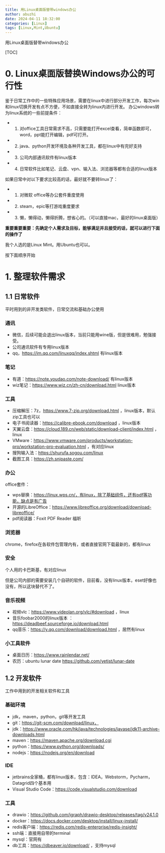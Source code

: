 ```yaml
---
title: 用Linux桌面版替带windows办公
author: abuzhi
date: 2024-04-11 18:32:00
categories: [Linux]
tags: [Linux,Mint,Ubuntu]
---
```


用Linux桌面版替带windows办公

[TOC]

# 0. Linux桌面版替换Windows办公的可行性

鉴于日常工作中的一些特殊应用场景，需要在linux中进行部分开发工作，每次win和linux切换开发有点不方便，不如直接全转为linux内进行开发。
办公windows转为linux系统的一些前提条件：

* 1. 对office工具日常需求不高，只需要能打开excel查看，简单函数即可，word，ppt能打开编辑，pdf可打开。
* 2. java、python开发环境及各种开发工具，都在linux中有完好支持
* 3. 公司内部通讯软件有linux版本
* 4. 日常软件比如笔记、云盘、vpn、输入法、浏览器等都有合适的linux版本

如果日常中对以下要求比较高的话，最好就不要转linux了：

* 1. 对微软 office等办公套件重度使用
* 2. steam，epic等打游戏重度要求
* 3. 懒，懒得动，懒得折腾，想省心的。（可以直接mac，最好的linux桌面版）

**重要重要重要：先确定个人需求及目标，能够满足并且接受的话，就可以进行下面的操作了**

我个人选的是Linux Mint。用Ubuntu也可以。

按下面顺序开始

# 1. 整理软件需求

## 1.1 日常软件

平时用到的非开发类软件，日常交流和基础办公使用

### 通讯

- 微信，后续可能会退出linux版本，当前只能用wine版，但是很难用，勉强接受。
- 公司通讯软件有专用linux版本
- qq，https://im.qq.com/linuxqq/index.shtml 有linux版本

### 笔记

* 有道：https://note.youdao.com/note-download/  有linux版本
* wiz笔记：https://www.wiz.cn/zh-cn/download.html   linux版本

### 工具

* 压缩解压：7z，https://www.7-zip.org/download.html ，linux版本，默认zip工具也可以
* 电子书阅读器：https://calibre-ebook.com/download  ，linux版本
* 天翼云盘：https://cloud.189.cn/web/static/download-client/index.html  ，linux
* VMware：https://www.vmware.com/products/workstation-pro/workstation-pro-evaluation.html   ，有对应linux
* 搜狗输入法：https://shurufa.sogou.com/linux
* 截图工具：https://zh.snipaste.com/

### 办公

office套件：
- wps替换：https://linux.wps.cn/，有linux，除了基础组件，还有pdf等功能，缺点是有广告
- 开源的LibreOffice：https://www.libreoffice.org/download/download-libreoffice/
- pdf阅读器：Foxit PDF Reader 福昕

### 浏览器

chrome，firefox在各软件包管理内有，或者直接官网下载最新的，都有linux

### 安全

个人用的卡巴斯基，有对应linux

但是公司内部的需要安装几个自研的软件，目前看，没有linux版本，eset好像也没有，所以这块替代不了。

### 音乐视频

- 视频vlc：https://www.videolan.org/vlc/#download   ，linux
- 音乐foobar2000的linux版本 ：https://deadbeef.sourceforge.io/download.html
- qq音乐：https://y.qq.com/download/download.html   ，居然有linux

### 小工具软件

* 桌面日历：https://www.rainlendar.net/
* 农历：ubuntu lunar date https://github.com/yetist/lunar-date

## 1.2 开发软件

工作中用到的开发相关软件和工具

### 基础环境

* jdk，maven，python，git等开发工具
* git：https://git-scm.com/download/linux，
* jdk：https://www.oracle.com/hk/java/technologies/javase/jdk11-archive-downloads.html
* maven：https://maven.apache.org/download.cgi
* python：https://www.python.org/downloads/
* nodejs：https://nodejs.org/en/download

### IDE

* jetbrains全家桶，都有linux版本，包含：IDEA，Webstorm，Pycharm，Datagrid四个基本用
* Visual Studio Code：https://code.visualstudio.com/download

### 工具

* drawio：https://github.com/jgraph/drawio-desktop/releases/tag/v24.1.0
* docker：https://docs.docker.com/desktop/install/linux-install/
* redis客户端：https://redis.com/redis-enterprise/redis-insight/
* ssh端：直接用自带的terminal
* mysql：官网有
* db工具：https://dbeaver.io/download/  ，支持mysql

